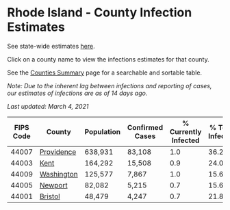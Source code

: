 # Rhode Island - County Infection Estimates

See state-wide estimates [here](/infections/us-ri).

Click on a county name to view the infections estimates for that county.

See the [Counties Summary](/infections/summary-counties) page for a searchable and sortable table.

*Note: Due to the inherent lag between infections and reporting of cases, our estimates of infections are as of 14 days ago.*

*Last updated: March 4, 2021*

|   FIPS Code |                   County |   Population |   Confirmed Cases |   % Currently Infected |   % Total Infected |
|-------------|--------------------------|--------------|-------------------|------------------------|--------------------|
|       44007 | [Providence](providence) |      638,931 |            83,108 |                    1.0 |               36.2 |
|       44003 |             [Kent](kent) |      164,292 |            15,508 |                    0.9 |               24.0 |
|       44009 | [Washington](washington) |      125,577 |             7,867 |                    1.0 |               15.6 |
|       44005 |       [Newport](newport) |       82,082 |             5,215 |                    0.7 |               15.6 |
|       44001 |       [Bristol](bristol) |       48,479 |             4,247 |                    0.7 |               21.8 |